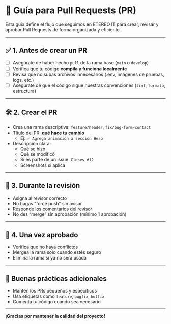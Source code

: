 # 🧩 Guía para Pull Requests (PR)

Esta guía define el flujo que seguimos en ETÉREO IT para crear, revisar y aprobar Pull Requests de forma organizada y eficiente.

---

## ✅ 1. Antes de crear un PR

- [ ] Asegúrate de haber hecho `pull` de la rama base (`main` o `develop`)
- [ ] Verifica que tu código **compila y funciona localmente**
- [ ] Revisa que no subas archivos innecesarios (.env, imágenes de pruebas, logs, etc.)
- [ ] Asegúrate de que el código sigue nuestras convenciones (`lint`, `formato`, estructura)

---

## 🛠️ 2. Crear el PR

- Crea una rama descriptiva: `feature/header`, `fix/bug-form-contact`
- Título del PR: **qué hace tu cambio**
  - Ej: `✅ Agrega animación a sección Hero`
- Descripción clara:
  - Qué se hizo
  - Qué se modificó
  - Si es parte de un issue: `Closes #12`
  - Screenshots si aplica

---

## 🔎 3. Durante la revisión

- Asigna al revisor correcto
- No hagas "force push" sin avisar
- Responde los comentarios del revisor
- No des “merge” sin aprobación (mínimo 1 aprobación)

---

## 🚀 4. Una vez aprobado

- Verifica que no haya conflictos
- Mergea la rama solo cuando estés seguro
- Elimina la rama si ya no será usada

---

## 🧠 Buenas prácticas adicionales

- Mantén los PRs pequeños y específicos
- Usa etiquetas como `feature`, `bugfix`, `hotfix`
- Comenta tu código cuando sea necesario

---

**¡Gracias por mantener la calidad del proyecto!**